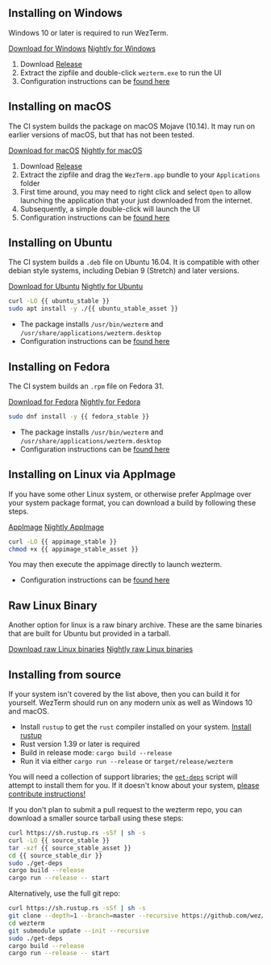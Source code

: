 
## Installing on Windows

Windows 10 or later is required to run WezTerm.

<a href="{{ windows_stable }}" class="btn">Download for Windows</a>
<a href="https://github.com/wez/wezterm/releases/download/nightly/WezTerm-windows-nightly.zip" class="btn">Nightly for Windows</a>
1. Download <a href="{{ windows_stable }}">Release</a>
2. Extract the zipfile and double-click `wezterm.exe` to run the UI
3. Configuration instructions can be [found here](config/index.html)

## Installing on macOS

The CI system builds the package on macOS Mojave (10.14).  It may run on earlier
versions of macOS, but that has not been tested.

<a href="{{ macos_stable }}" class="btn">Download for macOS</a>
<a href="https://github.com/wez/wezterm/releases/download/nightly/WezTerm-macos-nightly.zip" class="btn">Nightly for macOS</a>
1. Download <a href="{{ macos_stable }}">Release</a>
2. Extract the zipfile and drag the `WezTerm.app` bundle to your `Applications` folder
3. First time around, you may need to right click and select `Open` to allow launching
   the application that your just downloaded from the internet.
3. Subsequently, a simple double-click will launch the UI
4. Configuration instructions can be [found here](config/index.html)

## Installing on Ubuntu

The CI system builds a `.deb` file on Ubuntu 16.04.  It is compatible with other
debian style systems, including Debian 9 (Stretch) and later versions.

<a href="{{ ubuntu_stable }}" class="btn">Download for Ubuntu</a>
<a href="https://github.com/wez/wezterm/releases/download/nightly/wezterm-nightly.deb" class="btn">Nightly for Ubuntu</a>

```bash
curl -LO {{ ubuntu_stable }}
sudo apt install -y ./{{ ubuntu_stable_asset }}
```

* The package installs `/usr/bin/wezterm` and `/usr/share/applications/wezterm.desktop`
* Configuration instructions can be [found here](config/index.html)

## Installing on Fedora

The CI system builds an `.rpm` file on Fedora 31.

<a href="{{ fedora_stable }}" class="btn">Download for Fedora</a>
<a href="https://github.com/wez/wezterm/releases/download/nightly/wezterm-nightly.rpm" class="btn">Nightly for Fedora</a>

```bash
sudo dnf install -y {{ fedora_stable }}
```

* The package installs `/usr/bin/wezterm` and `/usr/share/applications/wezterm.desktop`
* Configuration instructions can be [found here](config/index.html)

## Installing on Linux via AppImage

If you have some other Linux system, or otherwise prefer AppImage over your
system package format, you can download a build by following these steps.

<a href="{{ appimage_stable }}" class="btn">AppImage</a>
<a href="https://github.com/wez/wezterm/releases/download/nightly/WezTerm-nightly.AppImage" class="btn">Nightly AppImage</a>

```bash
curl -LO {{ appimage_stable }}
chmod +x {{ appimage_stable_asset }}
```

You may then execute the appimage directly to launch wezterm.

* Configuration instructions can be [found here](config/index.html)

## Raw Linux Binary

Another option for linux is a raw binary archive.  These are the same binaries that
are built for Ubuntu but provided in a tarball.

<a href="{{ linux_bin_stable }}" class="btn">Download raw Linux binaries</a>
<a href="https://github.com/wez/wezterm/releases/download/nightly/wezterm-nightly.tar.xz"
 class="btn">Nightly raw Linux binaries</a>

## Installing from source

If your system isn't covered by the list above, then you can build it for yourself.
WezTerm should run on any modern unix as well as Windows 10 and macOS.

* Install `rustup` to get the `rust` compiler installed on your system.
  [Install rustup](https://www.rust-lang.org/en-US/install.html)
* Rust version 1.39 or later is required
* Build in release mode: `cargo build --release`
* Run it via either `cargo run --release` or `target/release/wezterm`

You will need a collection of support libraries; the [`get-deps`](https://github.com/wez/wezterm/blob/master/get-deps) script will
attempt to install them for you.  If it doesn't know about your system,
[please contribute instructions!](https://github.com/wez/wezterm/blob/master/CONTRIBUTING.md)

If you don't plan to submit a pull request to the wezterm repo, you can
download a smaller source tarball using these steps:

```bash
curl https://sh.rustup.rs -sSf | sh -s
curl -LO {{ source_stable }}
tar -xzf {{ source_stable_asset }}
cd {{ source_stable_dir }}
sudo ./get-deps
cargo build --release
cargo run --release -- start
```

Alternatively, use the full git repo:

```bash
curl https://sh.rustup.rs -sSf | sh -s
git clone --depth=1 --branch=master --recursive https://github.com/wez/wezterm.git
cd wezterm
git submodule update --init --recursive
sudo ./get-deps
cargo build --release
cargo run --release -- start
```
